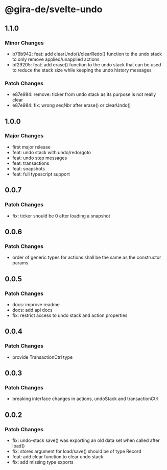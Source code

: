 # @gira-de/svelte-undo

## 1.1.0

### Minor Changes

- b79b942: feat: add clearUndo()/clearRedo() function to the undo stack to only remove applied/unapplied actions
- bf29205: feat: add erase() function to the undo stack that can be used to reduce the stack size while keeping the undo history messages

### Patch Changes

- e87e984: remove: ticker from undo stack as its purpose is not really clear
- e87e984: fix: wrong seqNbr after erase() or clearUndo()

## 1.0.0

### Major Changes

- first major release
- feat: undo stack with undo/redo/goto
- feat: undo step messages
- feat: transactions
- feat: snapshots
- feat: full typescript support

## 0.0.7

### Patch Changes

- fix: ticker should be 0 after loading a snapshot

## 0.0.6

### Patch Changes

- order of generic types for actions shall be the same as the constructor params

## 0.0.5

### Patch Changes

- docs: improve readme
- docs: add api docs
- fix: restrict access to undo stack and action properties

## 0.0.4

### Patch Changes

- provide TransactionCtrl type

## 0.0.3

### Patch Changes

- breaking interface changes in actions, undoStack and transactionCtrl

## 0.0.2

### Patch Changes

- fix: undo-stack save() was exporting an old data set when called after load()
- fix: stores argument for load/save() should be of type Record
- feat: add clear function to clear undo stack
- fix: add missing type exports
